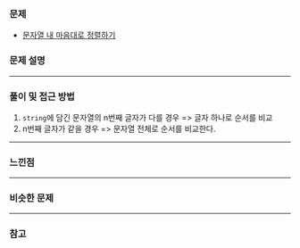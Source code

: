 ### 문제

- [문자열 내 마음대로 정렬하기](https://programmers.co.kr/learn/courses/30/lessons/12915)

### 문제 설명

---

### 풀이 및 접근 방법

1. `string`에 담긴 문자열의 n번째 글자가 다를 경우 => 글자 하나로 순서를 비교
2. n번째 글자가 같을 경우 => 문자열 전체로 순서를 비교한다.

---

### 느낀점


---

### 비슷한 문제

---

### 참고
